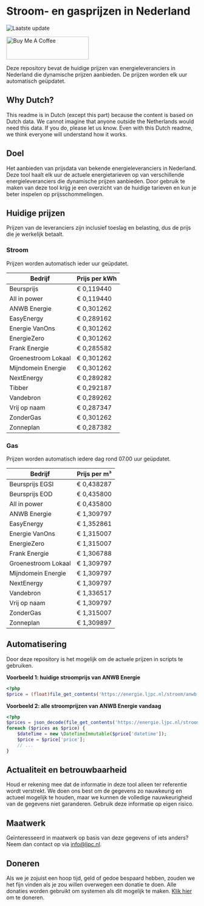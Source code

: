 # Stroom- en gasprijzen in Nederland

![Laatste update](https://img.shields.io/badge/laatste%20update-2025--03--01%2010%3A00%20CET-brightgreen)

<a href="https://www.buymeacoffee.com/Lars-" target="_blank"><img src="https://cdn.buymeacoffee.com/buttons/v2/default-orange.png" alt="Buy Me A Coffee" height="60" style="height: 60px !important;width: 217px !important;" ></a>

Deze repository bevat de huidige prijzen van energieleveranciers in Nederland die dynamische prijzen aanbieden. De prijzen worden elk uur automatisch geüpdatet.

## Why Dutch?

This readme is in Dutch (except this part) because the content is based on Dutch data. We cannot imagine that anyone outside the Netherlands would need this data. If you do, please let us know. Even with this Dutch readme, we think
everyone will understand how it works.

## Doel

Het aanbieden van prijsdata van bekende energieleveranciers in Nederland. Deze tool haalt elk uur de actuele energietarieven op van verschillende energieleveranciers die dynamische prijzen aanbieden. Door gebruik te maken van deze tool
krijg je een overzicht van de huidige tarieven en kun je beter inspelen op prijsschommelingen.

## Huidige prijzen

Prijzen van de leveranciers zijn inclusief toeslag en belasting, dus de prijs die je werkelijk betaalt.

### Stroom

Prijzen worden automatisch ieder uur geüpdatet.

 Bedrijf | Prijs per kWh 
---------|---------------
Beursprijs | € 0,119440
All in power | € 0,119440
ANWB Energie | € 0,301262
EasyEnergy | € 0,289162
Energie VanOns | € 0,301262
EnergieZero | € 0,301262
Frank Energie | € 0,285582
Groenestroom Lokaal | € 0,301262
Mijndomein Energie | € 0,301262
NextEnergy | € 0,289282
Tibber | € 0,292187
Vandebron | € 0,289262
Vrij op naam | € 0,287347
ZonderGas | € 0,301262
Zonneplan | € 0,287382


### Gas

Prijzen worden automatisch iedere dag rond 07.00 uur geüpdatet.

 Bedrijf | Prijs per m³ 
---------|--------------
Beursprijs EGSI | € 0,438287
Beursprijs EOD | € 0,435800
All in power | € 0,435800
ANWB Energie | € 1,309797
EasyEnergy | € 1,352861
Energie VanOns | € 1,315007
EnergieZero | € 1,315007
Frank Energie | € 1,306788
Groenestroom Lokaal | € 1,309797
Mijndomein Energie | € 1,309797
NextEnergy | € 1,309797
Vandebron | € 1,336517
Vrij op naam | € 1,309797
ZonderGas | € 1,315007
Zonneplan | € 1,309897


## Automatisering

Door deze repository is het mogelijk om de actuele prijzen in scripts te gebruiken.

**Voorbeeld 1: huidige stroomprijs van ANWB Energie**

```php
<?php
$price = (float)file_get_contents('https://energie.ljpc.nl/stroom/anwb-energie-nu.txt');

```

**Voorbeeld 2: alle stroomprijzen van ANWB Energie vandaag**

```php
<?php
$prices = json_decode(file_get_contents('https://energie.ljpc.nl/stroom/all-in-power-vandaag.json'),true);
foreach ($prices as $price) {
    $dateTime = new \DateTimeImmutable($price['datetime']);
    $price = $price['price'];
    // ...
}
```

## Actualiteit en betrouwbaarheid

Houd er rekening mee dat de informatie in deze tool alleen ter referentie wordt verstrekt. We doen ons best om de gegevens zo nauwkeurig en actueel mogelijk te houden, maar we kunnen de volledige nauwkeurigheid van de gegevens niet
garanderen. Gebruik deze informatie op eigen risico.

## Maatwerk

Geïnteresseerd in maatwerk op basis van deze gegevens of iets anders? Neem dan contact op
via [info@ljpc.nl](mailto:info@ljpc.nl?subject=Energie%20prijzen).

## Doneren

Als we je zojuist een hoop tijd, geld of gedoe bespaard hebben, zouden we het fijn vinden als je zou willen overwegen een
donatie te doen. Alle donaties worden gebruikt om systemen als dit mogelijk te
maken. [Klik hier](https://www.buymeacoffee.com/Lars-) om te doneren.
